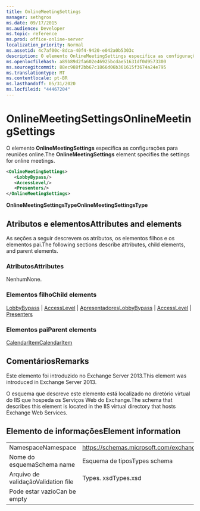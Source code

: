 ```yaml
---
title: OnlineMeetingSettings
manager: sethgros
ms.date: 09/17/2015
ms.audience: Developer
ms.topic: reference
ms.prod: office-online-server
localization_priority: Normal
ms.assetid: 4c7af00c-8dca-40f4-9420-e042a0b5303c
description: O elemento OnlineMeetingSettings especifica as configurações para reuniões online.
ms.openlocfilehash: a89b89d2fa602e46925bcdae51631df0d9573300
ms.sourcegitcommit: 88ec988f2bb67c1866d06b361615f3674a24e795
ms.translationtype: MT
ms.contentlocale: pt-BR
ms.lasthandoff: 05/31/2020
ms.locfileid: "44467204"
---
```

# <a name="onlinemeetingsettings"></a><span data-ttu-id="cb07d-103">OnlineMeetingSettings</span><span class="sxs-lookup"><span data-stu-id="cb07d-103">OnlineMeetingSettings</span></span>

<span data-ttu-id="cb07d-104">O elemento **OnlineMeetingSettings** especifica as configurações para reuniões online.</span><span class="sxs-lookup"><span data-stu-id="cb07d-104">The **OnlineMeetingSettings** element specifies the settings for online meetings.</span></span> 
  
```XML
<OnlineMeetingSettings>
   <LobbyBypass/>
   <AccessLevel/>
   <Presenters/>
</OnlineMeetingSettings>
```

 <span data-ttu-id="cb07d-105">**OnlineMeetingSettingsType**</span><span class="sxs-lookup"><span data-stu-id="cb07d-105">**OnlineMeetingSettingsType**</span></span>
## <a name="attributes-and-elements"></a><span data-ttu-id="cb07d-106">Atributos e elementos</span><span class="sxs-lookup"><span data-stu-id="cb07d-106">Attributes and elements</span></span>

<span data-ttu-id="cb07d-107">As seções a seguir descrevem os atributos, os elementos filhos e os elementos pai.</span><span class="sxs-lookup"><span data-stu-id="cb07d-107">The following sections describe attributes, child elements, and parent elements.</span></span>
  
### <a name="attributes"></a><span data-ttu-id="cb07d-108">Atributos</span><span class="sxs-lookup"><span data-stu-id="cb07d-108">Attributes</span></span>

<span data-ttu-id="cb07d-109">Nenhum</span><span class="sxs-lookup"><span data-stu-id="cb07d-109">None.</span></span>
  
### <a name="child-elements"></a><span data-ttu-id="cb07d-110">Elementos filho</span><span class="sxs-lookup"><span data-stu-id="cb07d-110">Child elements</span></span>

<span data-ttu-id="cb07d-111">[LobbyBypass](lobbybypass.md)  |  [AccessLevel](accesslevel.md)  |  [Apresentadores](presenters.md)</span><span class="sxs-lookup"><span data-stu-id="cb07d-111">[LobbyBypass](lobbybypass.md) | [AccessLevel](accesslevel.md) | [Presenters](presenters.md)</span></span>
  
### <a name="parent-elements"></a><span data-ttu-id="cb07d-112">Elementos pai</span><span class="sxs-lookup"><span data-stu-id="cb07d-112">Parent elements</span></span>

[<span data-ttu-id="cb07d-113">CalendarItem</span><span class="sxs-lookup"><span data-stu-id="cb07d-113">CalendarItem</span></span>](calendaritem.md)
  
## <a name="remarks"></a><span data-ttu-id="cb07d-114">Comentários</span><span class="sxs-lookup"><span data-stu-id="cb07d-114">Remarks</span></span>

<span data-ttu-id="cb07d-115">Este elemento foi introduzido no Exchange Server 2013.</span><span class="sxs-lookup"><span data-stu-id="cb07d-115">This element was introduced in Exchange Server 2013.</span></span>
  
<span data-ttu-id="cb07d-116">O esquema que descreve este elemento está localizado no diretório virtual do IIS que hospeda os Serviços Web do Exchange.</span><span class="sxs-lookup"><span data-stu-id="cb07d-116">The schema that describes this element is located in the IIS virtual directory that hosts Exchange Web Services.</span></span>
  
## <a name="element-information"></a><span data-ttu-id="cb07d-117">Elemento de informações</span><span class="sxs-lookup"><span data-stu-id="cb07d-117">Element information</span></span>

|||
|:-----|:-----|
|<span data-ttu-id="cb07d-118">Namespace</span><span class="sxs-lookup"><span data-stu-id="cb07d-118">Namespace</span></span>  <br/> |https://schemas.microsoft.com/exchange/services/2006/types  <br/> |
|<span data-ttu-id="cb07d-119">Nome do esquema</span><span class="sxs-lookup"><span data-stu-id="cb07d-119">Schema name</span></span>  <br/> |<span data-ttu-id="cb07d-120">Esquema de tipos</span><span class="sxs-lookup"><span data-stu-id="cb07d-120">Types schema</span></span>  <br/> |
|<span data-ttu-id="cb07d-121">Arquivo de validação</span><span class="sxs-lookup"><span data-stu-id="cb07d-121">Validation file</span></span>  <br/> |<span data-ttu-id="cb07d-122">Types. xsd</span><span class="sxs-lookup"><span data-stu-id="cb07d-122">Types.xsd</span></span>  <br/> |
|<span data-ttu-id="cb07d-123">Pode estar vazio</span><span class="sxs-lookup"><span data-stu-id="cb07d-123">Can be empty</span></span>  <br/> ||
   

